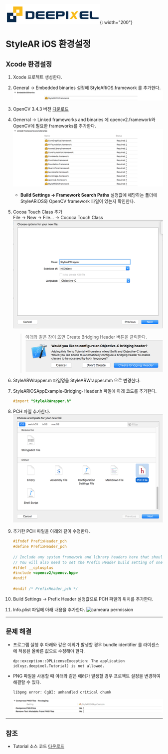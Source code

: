 ![deepixel.xyz](./img/Deepixel_logo.PNG){: width="200"}

# StyleAR iOS 환경설정

## Xcode 환경설정

1. Xcode 프로젝트 생성한다.
2. General -> Embedded binaries 설정에 StyleARiOS.framework 를 추가한다.
   ![embed binary](./img/xcode_embeded_binaries.png)
3. OpenCV 3.4.3 버전 [다운로드][OpenCV]
4. Generral -> Linked frameworks and binaries 에 opencv2.framework와 OpenCV에 필요한 frameworks를 추가한다.
   ![add frameworks](./img/xcode_linked_frameworks.png)
   - **Build Settings -> Framework Search Paths** 설정값에 해당하는 폴더에 StyleARiOS와 OpenCV framework 파일이 있는지 확인한다.
5. Cocoa Touch Class 추가  
   File -> New -> File… -> Cococa Touch Class
   ![add wrapper](./img/xcode_add_wrapper.png)
   > 아래와 같은 창이 뜨면 Create Bridging Header 버튼을 클릭한다.
   > ![create bridging header](./img/xcode_create_bridging_header.png)
6. StyleARWrapper.m 파일명을 StyleARWrapper.mm 으로 변경한다.
7. StyleARiOSAppExample-Bridging-Header.h 파일에 아래 코드를 추가한다.

    ```objective-c
    #import "StyleARWrapper.h"
    ```

8. PCH 파일 추가한다.
   ![add pch](./img/xcode_add_pch.png)
9. 추가한 PCH 파일을 아래와 같이 수정한다.

    ```c
    #ifndef PrefixHeader_pch
    #define PrefixHeader_pch

    // Include any system framework and library headers here that should be included in all compilation units.
    // You will also need to set the Prefix Header build setting of one or more of your targets to reference this file.
    #ifdef __cplusplus
    #include <opencv2/opencv.hpp>
    #endif

    #endif /* PrefixHeader_pch */
    ```

10. Build Settings -> Prefix Header 설정값으로 PCH 파일의 위치를 추가한다.

11. Info.plist 파일에 아래 내용을 추가한다.
    ![cameara permission](./img/require_camera_permission.png)

***

## 문제 해결

- 프로그램 실행 후 아래와 같은 예외가 발생할 경우 bundle identifier 를 라이센스에 적용된 올바른 값으로 수정해야 한다.

   ```text
   dp::exception::DPLicenseException: The application id(xyz.deepixel.Tutorial) is not allowed.
   ```

- PNG 파일을 사용할 때 아래와 같은 에러가 발생할 경우 프로젝트 설정을 변경하여 해결할 수 있다.

   ```text
   libpng error: CgBI: unhandled critical chunk
   ```

   ![cameara permission](./img/xcode_png.png)

***

## 참조

- Tutorial 소스 코드 [다운로드][tutorial_source_code]

[OpenCV]: https://opencv.org/releases.html
[tutorial_source_code]: https://github.com/deepixel-dev1/deepixel-dev1.github.io/tree/master/StyleAR/tutorial/ios